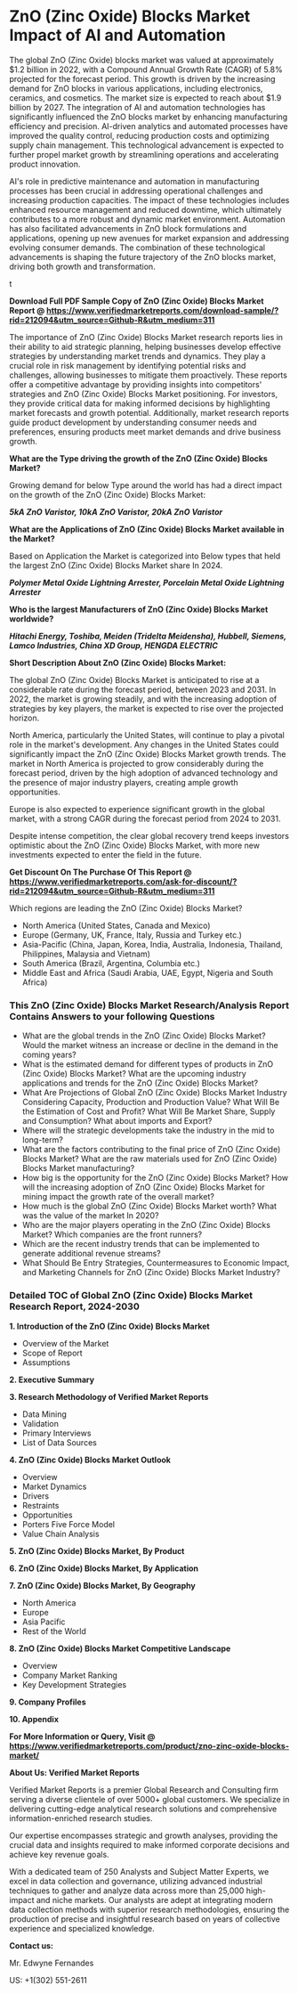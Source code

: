 <meta name="title" content="Global ZnO (Zinc Oxide) Blocks Market Impact of AI and Automation"><meta name="description" content="The global ZnO (Zinc Oxide) blocks market was valued at approximately $1.2 billion in 2022, with a Compound Annual Growth Rate (CAGR) of 5.8% projected for the forecas"><meta name="title" content="ZnO (Zinc Oxide) Blocks Market Size, Share, Scope, Trends, Growth, Opportunities, Analysis, Forecast"><h1>ZnO (Zinc Oxide) Blocks Market Impact of AI and Automation</h1><p>The global ZnO (Zinc Oxide) blocks market was valued at approximately $1.2 billion in 2022, with a Compound Annual Growth Rate (CAGR) of 5.8% projected for the forecast period. This growth is driven by the increasing demand for ZnO blocks in various applications, including electronics, ceramics, and cosmetics. The market size is expected to reach about $1.9 billion by 2027. The integration of AI and automation technologies has significantly influenced the ZnO blocks market by enhancing manufacturing efficiency and precision. AI-driven analytics and automated processes have improved the quality control, reducing production costs and optimizing supply chain management. This technological advancement is expected to further propel market growth by streamlining operations and accelerating product innovation.</p><p>AI's role in predictive maintenance and automation in manufacturing processes has been crucial in addressing operational challenges and increasing production capacities. The impact of these technologies includes enhanced resource management and reduced downtime, which ultimately contributes to a more robust and dynamic market environment. Automation has also facilitated advancements in ZnO block formulations and applications, opening up new avenues for market expansion and addressing evolving consumer demands. The combination of these technological advancements is shaping the future trajectory of the ZnO blocks market, driving both growth and transformation.</p>t</p><p id="" class=""><strong>Download Full PDF Sample Copy of ZnO (Zinc Oxide) Blocks Market Report @ <a href="https://www.verifiedmarketreports.com/download-sample/?rid=212094&utm_source=Github-R&utm_medium=311" target="_blank">https://www.verifiedmarketreports.com/download-sample/?rid=212094&utm_source=Github-R&utm_medium=311</a></strong></p><p>The importance of&nbsp;ZnO (Zinc Oxide) Blocks Market research reports lies in their ability to aid strategic planning, helping businesses develop effective strategies by understanding market trends and dynamics. They play a crucial role in risk management by identifying potential risks and challenges, allowing businesses to mitigate them proactively. These reports offer a competitive advantage by providing insights into competitors' strategies and ZnO (Zinc Oxide) Blocks Market positioning. For investors, they provide critical data for making informed decisions by highlighting market forecasts and growth potential. Additionally, market research reports guide product development by understanding consumer needs and preferences, ensuring products meet market demands and drive business growth.</p><p><strong>What are the&nbsp;Type driving the growth of the ZnO (Zinc Oxide) Blocks Market?</strong></p><p id="" class="">Growing demand for below Type around the world has had a direct impact on the growth of the ZnO (Zinc Oxide) Blocks Market:</p><em><strong>5kA ZnO Varistor, 10kA ZnO Varistor, 20kA ZnO Varistor</strong></em></p><strong>What are the&nbsp;Applications&nbsp;of ZnO (Zinc Oxide) Blocks Market available in the Market?</strong></p><p id="" class="">Based on Application the Market is categorized into Below types that held the largest ZnO (Zinc Oxide) Blocks Market share In 2024.</p><em><strong>Polymer Metal Oxide Lightning Arrester, Porcelain Metal Oxide Lightning Arrester</strong></em></p><strong>Who is the largest Manufacturers of ZnO (Zinc Oxide) Blocks Market worldwide?</strong></p><p><em><strong>Hitachi Energy, Toshiba, Meiden (Tridelta Meidensha), Hubbell, Siemens, Lamco Industries, China XD Group, HENGDA ELECTRIC</strong></em></p><p id="" class=""><strong>Short Description About ZnO (Zinc Oxide) Blocks Market:</strong></p><p>The global ZnO (Zinc Oxide) Blocks Market is anticipated to rise at a considerable rate during the forecast period, between 2023 and 2031. In 2022, the market is growing steadily, and with the increasing adoption of strategies by key players, the market is expected to rise over the projected horizon.</p><p>North America, particularly the United States, will continue to play a pivotal role in the market's development. Any changes in the United States could significantly impact the ZnO (Zinc Oxide) Blocks Market growth trends. The market in North America is projected to grow considerably during the forecast period, driven by the high adoption of advanced technology and the presence of major industry players, creating ample growth opportunities.</p><p>Europe is also expected to experience significant growth in the global market, with a strong CAGR during the forecast period from 2024 to 2031.</p><p>Despite intense competition, the clear global recovery trend keeps investors optimistic about the ZnO (Zinc Oxide) Blocks Market, with more new investments expected to enter the field in the future.</p><p id="" class=""><strong>Get Discount On The Purchase Of This Report @ <a href="https://www.verifiedmarketreports.com/ask-for-discount/?rid=212094&utm_source=Github-R&utm_medium=311" target="_blank">https://www.verifiedmarketreports.com/ask-for-discount/?rid=212094&utm_source=Github-R&utm_medium=311</a></strong></p>Which regions are leading the ZnO (Zinc Oxide) Blocks Market?</p><ul><li>North America (United States, Canada and Mexico)</li><li>Europe (Germany, UK, France, Italy, Russia and Turkey etc.)</li><li>Asia-Pacific (China, Japan, Korea, India, Australia, Indonesia, Thailand, Philippines, Malaysia and Vietnam)</li><li>South America (Brazil, Argentina, Columbia etc.)</li><li>Middle East and Africa (Saudi Arabia, UAE, Egypt, Nigeria and South Africa)</li></ul><h3 id="" class="">This ZnO (Zinc Oxide) Blocks Market Research/Analysis Report Contains Answers to your following Questions</h3><ul><li>What are the global trends in the ZnO (Zinc Oxide) Blocks Market? Would the market witness an increase or decline in the demand in the coming years?</li><li>What is the estimated demand for different types of products in ZnO (Zinc Oxide) Blocks Market? What are the upcoming industry applications and trends for the ZnO (Zinc Oxide) Blocks Market?</li><li>What Are Projections of Global ZnO (Zinc Oxide) Blocks Market Industry Considering Capacity, Production and Production Value? What Will Be the Estimation of Cost and Profit? What Will Be Market Share, Supply and Consumption? What about imports and Export?</li><li>Where will the strategic developments take the industry in the mid to long-term?</li><li>What are the factors contributing to the final price of ZnO (Zinc Oxide) Blocks Market? What are the raw materials used for ZnO (Zinc Oxide) Blocks Market manufacturing?</li><li>How big is the opportunity for the ZnO (Zinc Oxide) Blocks Market? How will the increasing adoption of ZnO (Zinc Oxide) Blocks Market for mining impact the growth rate of the overall market?</li><li>How much is the global ZnO (Zinc Oxide) Blocks Market worth? What was the value of the market In 2020?</li><li>Who are the major players operating in the ZnO (Zinc Oxide) Blocks Market? Which companies are the front runners?</li><li>Which are the recent industry trends that can be implemented to generate additional revenue streams?</li><li>What Should Be Entry Strategies, Countermeasures to Economic Impact, and Marketing Channels for ZnO (Zinc Oxide) Blocks Market Industry?</li></ul><h3 id="" class="">Detailed TOC of Global ZnO (Zinc Oxide) Blocks Market Research Report, 2024-2030</h3><p id="" class=""><strong>1. Introduction of the ZnO (Zinc Oxide) Blocks Market</strong></p><ul><li>Overview of the Market</li><li>Scope of Report</li><li>Assumptions</li></ul><p id="" class=""><strong>2. Executive Summary</strong></p><p id="" class=""><strong>3. Research Methodology of Verified Market Reports</strong></p><ul><li>Data Mining</li><li>Validation</li><li>Primary Interviews</li><li>List of Data Sources</li></ul><p id="" class=""><strong>4. ZnO (Zinc Oxide) Blocks Market Outlook</strong></p><ul><li>Overview</li><li>Market Dynamics</li><li>Drivers</li><li>Restraints</li><li>Opportunities</li><li>Porters Five Force Model</li><li>Value Chain Analysis</li></ul><p id="" class=""><strong>5. ZnO (Zinc Oxide) Blocks Market, By Product</strong></p><p id="" class=""><strong>6. ZnO (Zinc Oxide) Blocks Market, By Application</strong></p><p id="" class=""><strong>7. ZnO (Zinc Oxide) Blocks Market, By Geography</strong></p><ul><li>North America</li><li>Europe</li><li>Asia Pacific</li><li>Rest of the World</li></ul><p id="" class=""><strong>8. ZnO (Zinc Oxide) Blocks Market Competitive Landscape</strong></p><ul><li>Overview</li><li>Company Market Ranking</li><li>Key Development Strategies</li></ul><p id="" class=""><strong>9. Company Profiles</strong></p><p id="" class=""><strong>10. Appendix</strong></p><p id="" class=""><strong>For More Information or Query, Visit @ <a href="https://www.verifiedmarketreports.com/product/zno-zinc-oxide-blocks-market/" target="_blank">https://www.verifiedmarketreports.com/product/zno-zinc-oxide-blocks-market/</a></strong></p><p id="" class=""><strong>About Us: Verified Market Reports</strong></p><p id="" class="">Verified Market Reports is a premier Global Research and Consulting firm serving a diverse clientele of over 5000+ global customers. We specialize in delivering cutting-edge analytical research solutions and comprehensive information-enriched research studies.</p><p id="" class="">Our expertise encompasses strategic and growth analyses, providing the crucial data and insights required to make informed corporate decisions and achieve key revenue goals.</p><p id="" class="">With a dedicated team of 250 Analysts and Subject Matter Experts, we excel in data collection and governance, utilizing advanced industrial techniques to gather and analyze data across more than 25,000 high-impact and niche markets. Our analysts are adept at integrating modern data collection methods with superior research methodologies, ensuring the production of precise and insightful research based on years of collective experience and specialized knowledge.</p><p id="" class=""><strong>Contact us:</strong></p><p id="" class="">Mr. Edwyne Fernandes</p><p id="" class="">US: +1(302) 551-2611</p>